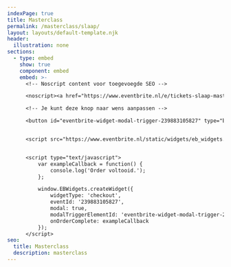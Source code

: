 ```yaml
---
indexPage: true
title: Masterclass
permalink: /masterclass/slaap/
layout: layouts/default-template.njk
header:
  illustration: none
sections:
  - type: embed
    show: true
    component: embed
    embed: >-
      <!-- Noscript content voor toegevoegde SEO -->

      <noscript><a href="https://www.eventbrite.nl/e/tickets-slaap-masterclass-je-brein-slaapt-niet-239883105827" rel="noopener noreferrer" target="_blank">Tickets kopen op Eventbrite</a></noscript>

      <!-- Je kunt deze knop naar wens aanpassen -->

      <button id="eventbrite-widget-modal-trigger-239883105827" type="button">Tickets kopen</button>


      <script src="https://www.eventbrite.nl/static/widgets/eb_widgets.js"></script>


      <script type="text/javascript">
          var exampleCallback = function() {
              console.log('Order voltooid.');
          };

          window.EBWidgets.createWidget({
              widgetType: 'checkout',
              eventId: '239883105827',
              modal: true,
              modalTriggerElementId: 'eventbrite-widget-modal-trigger-239883105827',
              onOrderComplete: exampleCallback
          });
      </script>
seo:
  title: Masterclass
  description: masterclass
---
```

